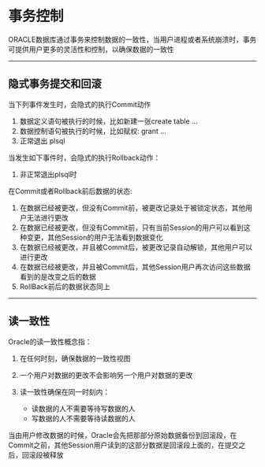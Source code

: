 # 事务控制

ORACLE数据库通过事务来控制数据的一致性，当用户进程或者系统崩溃时，事务可提供用户更多的灵活性和控制，以确保数据的一致性
***

## 隐式事务提交和回滚

当下列事件发生时，会隐式的执行Commit动作

1. 数据定义语句被执行的时候，比如新建一张create table ...
2. 数据控制语句被执行的时候，比如赋权: grant ...
3. 正常退出 plsql

当发生如下事件时，会隐式的执行Rollback动作：

1. 非正常退出plsql时

在Commit或者Rollback前后数据的状态:

1. 在数据已经被更改，但没有Commit前，被更改记录处于被锁定状态，其他用户无法进行更改
2. 在数据已经被更改，但没有Commit前，只有当前Session的用户可以看到这种变更，其他Session的用户无法看到数据变化
3. 在数据已经被更改，并且被Commit后，被更改记录自动解锁，其他用户可以进行更改
4. 在数据已经被更改，并且被Commit后，其他Session用户再次访问这些数据看到的是改变之后的数据
5. RollBack前后的数据状态同上

***

## 读一致性

Oracle的读一致性概念指：

1. 在任何时刻，确保数据的一致性视图
2. 一个用户对数据的更改不会影响另一个用户对数据的更改
3. 读一致性确保在同一时刻内：

    - 读数据的人不需要等待写数据的人
    - 写数据的人不需要等待读数据的人

当由用户修改数据的时候，Oracle会先把那部分原始数据备份到回滚段，在Commit之前，其他Session用户读到的这部分数据是回滚段上面的，在提交之后，回滚段被释放